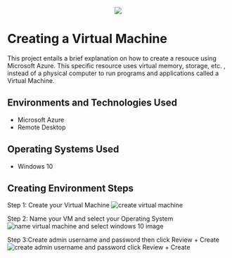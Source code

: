 <p align="center">
<img src="https://centriq.com/wp-content/uploads/2018/05/MS-Azure-Logo.jpg.png"
</p>

<h1>Creating a Virtual Machine</h1>
This project entails a brief explanation on how to create a resouce using Microsoft Azure. This specific resource uses virtual memory, storage, etc. , instead of a physical computer to run programs and applications called a Virtual Machine. <br />

<h2>Environments and Technologies Used</h2>

- Microsoft Azure
- Remote Desktop

<h2>Operating Systems Used </h2>

- Windows 10</b> 

<h2>Creating Environment Steps</h2>

Step 1: Create your Virtual Machine
![create virtual machine](https://github.com/Brycehopkinstech/virtualmachine/assets/133280640/173f6df4-5eb9-41e6-91a8-42cd2ac70480)

Step 2: Name your VM and select your Operating System
![name virtual machine and select windows 10 image](https://github.com/Brycehopkinstech/virtualmachine/assets/133280640/a3d5b8df-7d57-4076-ade0-e117d3fb9d93)

Step 3:Create admin username and password then click Review + Create
![create admin username and password  click Review + Create](https://github.com/Brycehopkinstech/virtualmachine/assets/133280640/d123e18c-f73c-44f5-8b48-546891de9881)

